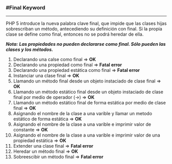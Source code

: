 ### \#Final Keyword

---

PHP 5 introduce la nueva palabra clave final, que impide que las clases hijas sobrescriban un método,
antecediendo su definición con final. Si la propia clase se define como final, entonces no se podrá heredar de ella.

**_Nota:_**
**_Las propiedades no pueden declararse como final. Sólo pueden las clases y los métodos._**

1. Declarando una calse como final => **OK**
2. Declarando una propiedad como final => **Fatal error**
3. Declarando una propiedad estática como final => **Fatal error**
4. Instanciar una clase final => **OK**
5. Llamando un método final desde un objeto instaciado de clase final => **OK**
6. Llamando un método estático final desde un objeto instaciado de clase final por medio de operador (->) => **OK**
7. Llamando un método estático final de forma estática por medio de clase final => **OK**
8. Asignando el nombre de la clase a una varible y llamar un metodo estático de forma estática => **OK**
9. Asignando el nombre de la clase a una varible e imprimir valor de constante => **OK**
10. Asignando el nombre de la clase a una varible e imprimir valor de una propiedad estática => **OK**
11. Extender una clase final => **Fatal error**
12. Heredar un método final => **OK**
13. Sobreescibir un método final => **Fatal error**
